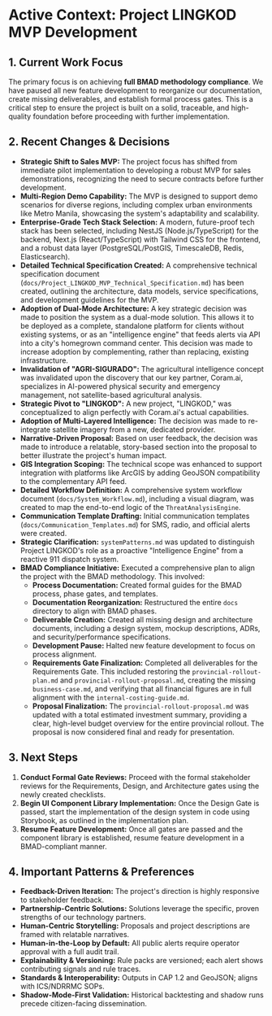 # Active Context: Project LINGKOD MVP Development

## 1. Current Work Focus

The primary focus is on achieving **full BMAD methodology compliance**. We have paused all new feature development to reorganize our documentation, create missing deliverables, and establish formal process gates. This is a critical step to ensure the project is built on a solid, traceable, and high-quality foundation before proceeding with further implementation.

## 2. Recent Changes & Decisions

*   **Strategic Shift to Sales MVP:** The project focus has shifted from immediate pilot implementation to developing a robust MVP for sales demonstrations, recognizing the need to secure contracts before further development.
*   **Multi-Region Demo Capability:** The MVP is designed to support demo scenarios for diverse regions, including complex urban environments like Metro Manila, showcasing the system's adaptability and scalability.
*   **Enterprise-Grade Tech Stack Selection:** A modern, future-proof tech stack has been selected, including NestJS (Node.js/TypeScript) for the backend, Next.js (React/TypeScript) with Tailwind CSS for the frontend, and a robust data layer (PostgreSQL/PostGIS, TimescaleDB, Redis, Elasticsearch).
*   **Detailed Technical Specification Created:** A comprehensive technical specification document (`docs/Project_LINGKOD_MVP_Technical_Specification.md`) has been created, outlining the architecture, data models, service specifications, and development guidelines for the MVP.
*   **Adoption of Dual-Mode Architecture:** A key strategic decision was made to position the system as a dual-mode solution. This allows it to be deployed as a complete, standalone platform for clients without existing systems, or as an "intelligence engine" that feeds alerts via API into a city's homegrown command center. This decision was made to increase adoption by complementing, rather than replacing, existing infrastructure.
*   **Invalidation of "AGRI-SIGURADO":** The agricultural intelligence concept was invalidated upon the discovery that our key partner, Coram.ai, specializes in AI-powered physical security and emergency management, not satellite-based agricultural analysis.
*   **Strategic Pivot to "LINGKOD":** A new project, "LINGKOD," was conceptualized to align perfectly with Coram.ai's actual capabilities.
*   **Adoption of Multi-Layered Intelligence:** The decision was made to re-integrate satellite imagery from a new, dedicated provider.
*   **Narrative-Driven Proposal:** Based on user feedback, the decision was made to introduce a relatable, story-based section into the proposal to better illustrate the project's human impact.
*   **GIS Integration Scoping:** The technical scope was enhanced to support integration with platforms like ArcGIS by adding GeoJSON compatibility to the complementary API feed.
*   **Detailed Workflow Definition:** A comprehensive system workflow document (`docs/System_Workflow.md`), including a visual diagram, was created to map the end-to-end logic of the `ThreatAnalysisEngine`.
*   **Communication Template Drafting:** Initial communication templates (`docs/Communication_Templates.md`) for SMS, radio, and official alerts were created.
*   **Strategic Clarification:** `systemPatterns.md` was updated to distinguish Project LINGKOD's role as a proactive "Intelligence Engine" from a reactive 911 dispatch system.
*   **BMAD Compliance Initiative:** Executed a comprehensive plan to align the project with the BMAD methodology. This involved:
    *   **Process Documentation:** Created formal guides for the BMAD process, phase gates, and templates.
    *   **Documentation Reorganization:** Restructured the entire `docs` directory to align with BMAD phases.
    *   **Deliverable Creation:** Created all missing design and architecture documents, including a design system, mockup descriptions, ADRs, and security/performance specifications.
    *   **Development Pause:** Halted new feature development to focus on process alignment.
    *   **Requirements Gate Finalization:** Completed all deliverables for the Requirements Gate. This included restoring the `provincial-rollout-plan.md` and `provincial-rollout-proposal.md`, creating the missing `business-case.md`, and verifying that all financial figures are in full alignment with the `internal-costing-guide.md`.
    *   **Proposal Finalization:** The `provincial-rollout-proposal.md` was updated with a total estimated investment summary, providing a clear, high-level budget overview for the entire provincial rollout. The proposal is now considered final and ready for presentation.

## 3. Next Steps

1.  **Conduct Formal Gate Reviews:** Proceed with the formal stakeholder reviews for the Requirements, Design, and Architecture gates using the newly created checklists.
2.  **Begin UI Component Library Implementation:** Once the Design Gate is passed, start the implementation of the design system in code using Storybook, as outlined in the implementation plan.
3.  **Resume Feature Development:** Once all gates are passed and the component library is established, resume feature development in a BMAD-compliant manner.

## 4. Important Patterns & Preferences

*   **Feedback-Driven Iteration:** The project's direction is highly responsive to stakeholder feedback.
*   **Partnership-Centric Solutions:** Solutions leverage the specific, proven strengths of our technology partners.
*   **Human-Centric Storytelling:** Proposals and project descriptions are framed with relatable narratives.
*   **Human-in-the-Loop by Default:** All public alerts require operator approval with a full audit trail.
*   **Explainability & Versioning:** Rule packs are versioned; each alert shows contributing signals and rule traces.
*   **Standards & Interoperability:** Outputs in CAP 1.2 and GeoJSON; aligns with ICS/NDRRMC SOPs.
*   **Shadow-Mode-First Validation:** Historical backtesting and shadow runs precede citizen-facing dissemination.
